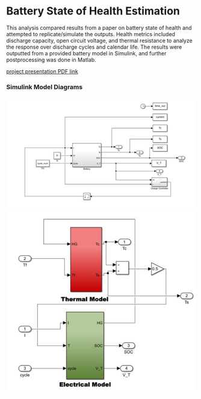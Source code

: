 # Battery State of Health Estimation
This analysis compared results from a paper on battery state of health and attempted to replicate/simulate the outputs. Health metrics included discharge capacity, open circuit voltage, and thermal resistance to analyze the response over discharge cycles and calendar life. The results were outputted from a provided battery model in Simulink, and further postprocessing was done in Matlab.

[project presentation PDF link](state_of_health_estimation_presentation.pdf)


### Simulink Model Diagrams

<img src="./assets/battery_model.png" width="650">
<img src="./assets/battery_model_elect_therm.png" width="650">